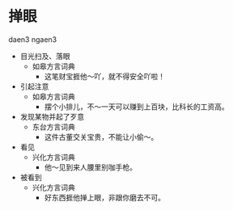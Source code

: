





# 掸眼
daen3 ngaen3
+ 目光扫及、落眼
  * 如皋方言词典
    - 这笔财宝捱他～吖，就不得安全吖啦！
+ 引起注意
  * 如皋方言词典
    - 摆个小排儿，不～一天可以赚到上百块，比科长的工资高。
+ 发现某物并起了歹意
  * 东台方言词典
    - 这件古董交关宝贵，不能让小偷～。
+ 看见
  * 兴化方言词典
    - 他～见到来人腰里别咖手枪。
+ 被看到
  * 兴化方言词典
    - 好东西捱他掸上眼，非跟你磨去不可。
